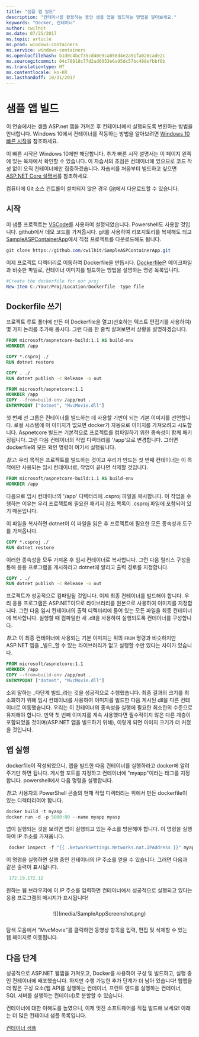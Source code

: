 ```yaml
---
title: "샘플 앱 빌드"
description: "컨테이너를 활용하는 동안 샘플 앱을 빌드하는 방법을 알아보세요."
keywords: "Docker, 컨테이너"
author: cwilhit
ms.date: 07/25/2017
ms.topic: article
ms.prod: windows-containers
ms.service: windows-containers
ms.openlocfilehash: b1d0c4bcf35cd40e9ca058d4e2a51fa028cade2c
ms.sourcegitcommit: 04c78918c77d2ad6053e6a95dc57bc488efbbf8b
ms.translationtype: HT
ms.contentlocale: ko-KR
ms.lasthandoff: 10/31/2017
---
```

# <a name="build-a-sample-app"></a>샘플 앱 빌드

이 연습에서는 샘플 ASP.net 앱을 가져온 후 컨테이너에서 실행되도록 변환하는 방법을 안내합니다. Windows 10에서 컨테이너를 작동하는 방법을 알아보려면 [Windows 10 빠른 시작](./quick-start-windows-10.md)을 참조하세요.

이 빠른 시작은 Windows 10에만 해당합니다. 추가 빠른 시작 설명서는 이 페이지 왼쪽에 있는 목차에서 확인할 수 있습니다. 이 자습서의 초점은 컨테이너에 있으므로 코드 작성 없이 오직 컨테이너에만 집중하겠습니다. 자습서를 처음부터 빌드하고 싶으면 [ASP.NET Core 설명서](https://docs.microsoft.com/en-us/aspnet/core/tutorials/first-mvc-app-xplat/)를 참조하세요.

컴퓨터에 Git 소스 컨트롤이 설치되지 않은 경우 [Git](https://git-scm.com/download)에서 다운로드할 수 있습니다.

## <a name="getting-started"></a>시작

이 샘플 프로젝트는 [VSCode](https://code.visualstudio.com/)를 사용하여 설정되었습니다. Powershell도 사용할 것입니다. github에서 데모 코드를 가져옵시다. git를 사용하여 리포지토리를 복제해도 되고 [SampleASPContainerApp](https://github.com/cwilhit/SampleASPContainerApp)에서 직접 프로젝트를 다운로드해도 됩니다.

```Powershell
git clone https://github.com/cwilhit/SampleASPContainerApp.git
```

이제 프로젝트 디렉터리로 이동하여 Dockerfile을 만듭시다. [Dockerfile](https://docs.docker.com/engine/reference/builder/)은 메이크파일과 비슷한 파일로, 컨테이너 이미지를 빌드하는 방법을 설명하는 명령 목록입니다.

```Powershell
#Create the dockerfile for our proj
New-Item C:/Your/Proj/Location/Dockerfile -type file
```

## <a name="writing-our-dockerfile"></a>Dockerfile 쓰기

프로젝트 루트 폴더에 만든 이 Dockerfile을 열고(선호하는 텍스트 편집기를 사용하여) 몇 가지 논리를 추가해 봅시다. 그런 다음 한 줄씩 살펴보면서 상황을 설명하겠습니다.

```Dockerfile
FROM microsoft/aspnetcore-build:1.1 AS build-env
WORKDIR /app

COPY *.csproj ./
RUN dotnet restore

COPY . ./
RUN dotnet publish -c Release -o out

FROM microsoft/aspnetcore:1.1
WORKDIR /app
COPY --from=build-env /app/out .
ENTRYPOINT ["dotnet", "MvcMovie.dll"]
```

첫 번째 선 그룹은 컨테이너를 빌드하는 데 사용할 기반이 되는 기본 이미지를 선언합니다. 로컬 시스템에 이 이미지가 없으면 docker가 자동으로 이미지를 가져오려고 시도합니다. Aspnetcore 빌드는 기본적으로 프로젝트를 컴파일하기 위한 종속성이 함께 패키징됩니다. 그런 다음 컨테이너의 작업 디렉터리를 '/app'으로 변경합니다. 그러면 dockerfile의 모든 확인 명령이 여기서 실행됩니다.

_참고_: 우리 목적은 프로젝트를 빌드하는 것이고 우리가 만드는 첫 번째 컨테이너는 이 목적에만 사용되는 임시 컨테이너로, 작업이 끝나면 삭제할 것입니다.

```Dockerfile
FROM microsoft/aspnetcore-build:1.1 AS build-env
WORKDIR /app
```

다음으로 임시 컨테이너의 '/app' 디렉터리에 .csproj 파일을 복사합니다. 이 작업을 수행하는 이유는 우리 프로젝트에 필요한 패키지 참조 목록이 .csproj 파일에 포함되어 있기 때문입니다.

이 파일을 복사하면 dotnet이 이 파일을 읽은 후 프로젝트에 필요한 모든 종속성과 도구를 가져옵니다.

```Dockerfile
COPY *.csproj ./
RUN dotnet restore
```

이러한 종속성을 모두 가져온 후 임시 컨테이너로 복사합니다. 그런 다음 릴리스 구성을 통해 응용 프로그램을 게시하라고 dotnet에 알리고 출력 경로를 지정합니다.

```Dockerfile
COPY . ./
RUN dotnet publish -c Release -o out
```

프로젝트가 성공적으로 컴파일될 것입니다. 이제 최종 컨테이너를 빌드해야 합니다. 우리 응용 프로그램은 ASP.NET이므로 라이브러리를 원본으로 사용하여 이미지를 지정합니다. 그런 다음 임시 컨테이너의 출력 디렉터리에 들어 있는 모든 파일을 최종 컨테이너에 복사합니다. 실행할 때 컴파일한 새 .dll을 사용하여 실행되도록 컨테이너를 구성합니다.

_참고_: 이 최종 컨테이너에 사용되는 기본 이미지는 위의 ```FROM``` 명령과 비슷하지만 ASP.NET 앱을 _빌드_할 수 있는 라이브러리가 없고 실행할 수만 있다는 차이가 있습니다.

```Dockerfile
FROM microsoft/aspnetcore:1.1
WORKDIR /app
COPY --from=build-env /app/out .
ENTRYPOINT ["dotnet", "MvcMovie.dll"]
```

소위 말하는 _다단계 빌드_라는 것을 성공적으로 수행했습니다. 최종 결과의 크기를 최소화하기 위해 임시 컨테이너를 사용하여 이미지를 빌드한 다음 게시된 dll을 다른 컨테이너로 이동했습니다. 우리는 이 컨테이너의 종속성을 실행에 필요한 최소한의 수준으로 유지해야 합니다. 만약 첫 번째 이미지를 계속 사용했다면 필수적이지 않은 다른 계층이 포함되었을 것이며(ASP.NET 앱을 빌드하기 위해), 이렇게 되면 이미지 크기가 더 커졌을 것입니다.

## <a name="running-the-app"></a>앱 실행

dockerfile이 작성되었으니, 앱을 빌드한 다음 컨테이너를 실행하라고 docker에 알려주기만 하면 됩니다. 게시할 포트를 지정하고 컨테이너에 "myapp"이라는 태그를 지정합니다. powershell에서 다음 명령을 실행합니다.

_참고_: 사용자의 PowerShell 콘솔의 현재 작업 디렉터리는 위에서 만든 dockerfile이 있는 디렉터리여야 합니다.

```Powershell
docker build -t myasp .
docker run -d -p 5000:80 --name myapp myasp
```

앱이 실행되는 것을 보려면 앱이 실행되고 있는 주소를 방문해야 합니다. 이 명령을 실행하여 IP 주소를 가져옵니다.

```Powershell
 docker inspect -f "{{ .NetworkSettings.Networks.nat.IPAddress }}" myapp
```

이 명령을 실행하면 실행 중인 컨테이너의 IP 주소를 얻을 수 있습니다. 그러면 다음과 같은 출력이 표시됩니다.

```Powershell
 172.19.172.12
```

원하는 웹 브라우저에 이 IP 주소를 입력하면 컨테이너에서 성공적으로 실행되고 있다는 응용 프로그램의 메시지가 표시됩니다!

<center style="margin: 25px">![](media/SampleAppScreenshot.png)</center>

탐색 모음에서 "MvcMovie"를 클릭하면 동영상 항목을 입력, 편집 및 삭제할 수 있는 웹 페이지로 이동됩니다.

## <a name="next-steps"></a>다음 단계

성공적으로 ASP.NET 웹앱을 가져오고, Docker를 사용하여 구성 및 빌드하고, 실행 중인 컨테이너에 배포했습니다. 하지만 수행 가능한 추가 단계가 더 남아 있습니다! 웹앱을 더 많은 구성 요소(웹 API를 실행하는 컨테이너, 프런트 엔드를 실행하는 컨테이너, SQL 서버를 실행하는 컨테이너)로 분할할 수 있습니다.

컨테이너에 대한 이해도를 높였으니, 이제 멋진 소프트웨어를 직접 빌드해 보세요! 아래는 더 많은 컨테이너 샘플 목록입니다.

[컨테이너 샘플](../samples.md)
